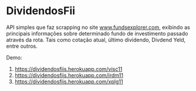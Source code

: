 # DividendosFii
API simples que faz scrapping no site www.fundsexplorer.com, exibindo as principais informações sobre determinado fundo de investimento passado através da rota. 
Tais como cotação atual, último dividendo, Divdend Yeld, entre outros.

Demo:
1. https://dividendosfiis.herokuapp.com/visc11
2. https://dividendosfiis.herokuapp.com/irdm11
3. https://dividendosfiis.herokuapp.com/xplg11
